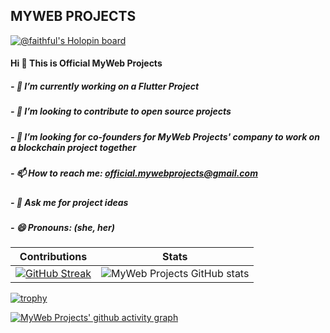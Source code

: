 
## MYWEB PROJECTS

[![@faithful's Holopin board](https://holopin.io/api/user/board?user=faithful)](https://holopin.io/@faithful)

#### Hi 👋 This is Official MyWeb Projects

<!-- **official-mywebprojects/official-mywebprojects** is a ✨ _special_ ✨ repository because its `README.md` (this file) appears on your GitHub profile. -->


##### - 🔭 I’m currently working on a Flutter Project

##### - 👯 I’m looking to contribute to open source projects

##### - 👯 I’m looking for co-founders for MyWeb Projects' company to work on a blockchain project together

##### - 📫 How to reach me: <a href="mailto:official.mywebprojects@gmail.com">official.mywebprojects@gmail.com</a>

##### - 💬 Ask me for project ideas

##### - 😄 Pronouns: (she, her)



Contributions        |  Stats  
:------------------------:|:-------------------------:
[![GitHub Streak](https://streak-stats.demolab.com/?user=official-mywebprojects&theme=dark)](https://git.io/streak-stats)|![MyWeb Projects GitHub stats](https://github-readme-stats.vercel.app/api?username=official-mywebprojects&show_icons=true&theme=radical)


[![trophy](https://github-profile-trophy.vercel.app/?username=official-mywebprojects&theme=onedark)](https://github.com/official-mywebprojects/github-profile-trophy)


[![MyWeb Projects' github activity graph](https://activity-graph.herokuapp.com/graph?username=official-mywebprojects&theme=xcode)](https://github.com/official-mywebprojects/github-readme-activity-graph)
